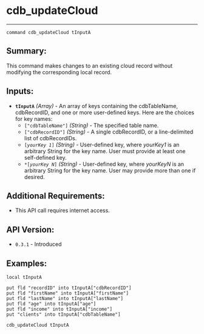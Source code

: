 # cdb_updateCloud
---
```
command cdb_updateCloud tInputA
```
## Summary:
This command makes changes to an existing cloud record without modifying the corresponding local record.

## Inputs:
* **`tInputA`** *(Array)* - An array of keys containing the cdbTableName, cdbRecordID, and one or more user-defined keys. Here are the choices for key names:
    * `["cdbTableName"]` *(String)* - The specified table name.
    * `["cdbRecordID"]` *(String)* - A single cdbRecordID, or a line-delimited list of cdbRecordIDs.
    * `[`*`yourKey 1`*`]` *(String)* - User-defined key, where *yourKey1* is an arbitrary String for the key name. User must provide at least one self-defined key.
    * `*[`*`yourKey N`*`]` *(String)* - User-defined key, where *yourKeyN* is an arbitrary String for the key name. User may provide more than one if desired.

## Additional Requirements:
* This API call requires internet access.

## API Version:
* `0.3.1` - Introduced

## Examples:
```
local tInputA
     
put fld "recordID" into tInputA["cdbRecordID"]
put fld "firstName" into tInputA["firstName"]
put fld "lastName" into tInputA["lastName"]
put fld "age" into tInputA["age"]
put fld "income" into tInputA["income"]
put "clients" into tInputA["cdbTableName"]
     
cdb_updateCloud tInputA
```